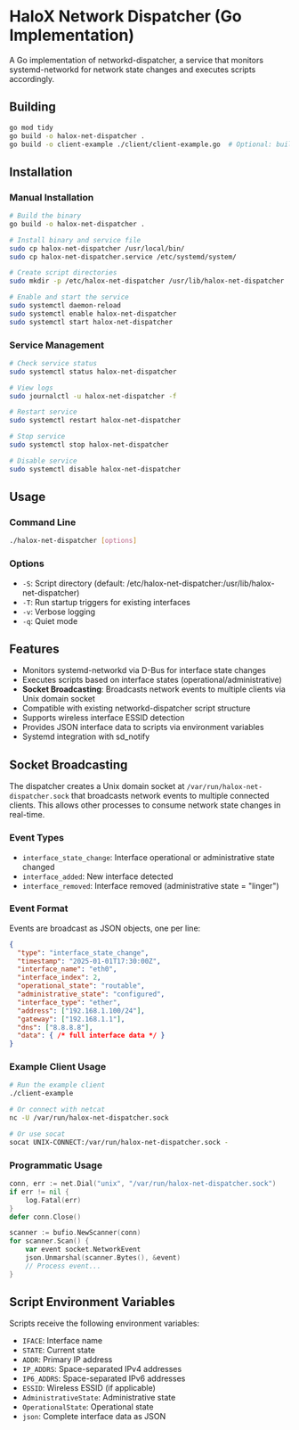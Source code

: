 # HaloX Network Dispatcher (Go Implementation)

A Go implementation of networkd-dispatcher, a service that monitors systemd-networkd for network state changes and executes scripts accordingly.

## Building

```bash
go mod tidy
go build -o halox-net-dispatcher .
go build -o client-example ./client/client-example.go  # Optional: build example client
```

## Installation

### Manual Installation

```bash
# Build the binary
go build -o halox-net-dispatcher .

# Install binary and service file
sudo cp halox-net-dispatcher /usr/local/bin/
sudo cp halox-net-dispatcher.service /etc/systemd/system/

# Create script directories
sudo mkdir -p /etc/halox-net-dispatcher /usr/lib/halox-net-dispatcher

# Enable and start the service
sudo systemctl daemon-reload
sudo systemctl enable halox-net-dispatcher
sudo systemctl start halox-net-dispatcher
```

### Service Management

```bash
# Check service status
sudo systemctl status halox-net-dispatcher

# View logs
sudo journalctl -u halox-net-dispatcher -f

# Restart service
sudo systemctl restart halox-net-dispatcher

# Stop service
sudo systemctl stop halox-net-dispatcher

# Disable service
sudo systemctl disable halox-net-dispatcher
```

## Usage

### Command Line

```bash
./halox-net-dispatcher [options]
```

### Options

- `-S`: Script directory (default: /etc/halox-net-dispatcher:/usr/lib/halox-net-dispatcher)
- `-T`: Run startup triggers for existing interfaces
- `-v`: Verbose logging
- `-q`: Quiet mode

## Features

- Monitors systemd-networkd via D-Bus for interface state changes
- Executes scripts based on interface states (operational/administrative)
- **Socket Broadcasting**: Broadcasts network events to multiple clients via Unix domain socket
- Compatible with existing networkd-dispatcher script structure
- Supports wireless interface ESSID detection
- Provides JSON interface data to scripts via environment variables
- Systemd integration with sd_notify

## Socket Broadcasting

The dispatcher creates a Unix domain socket at `/var/run/halox-net-dispatcher.sock` that broadcasts network events to multiple connected clients. This allows other processes to consume network state changes in real-time.

### Event Types

- `interface_state_change`: Interface operational or administrative state changed
- `interface_added`: New interface detected
- `interface_removed`: Interface removed (administrative state = "linger")

### Event Format

Events are broadcast as JSON objects, one per line:

```json
{
  "type": "interface_state_change",
  "timestamp": "2025-01-01T17:30:00Z",
  "interface_name": "eth0",
  "interface_index": 2,
  "operational_state": "routable",
  "administrative_state": "configured",
  "interface_type": "ether",
  "address": ["192.168.1.100/24"],
  "gateway": ["192.168.1.1"],
  "dns": ["8.8.8.8"],
  "data": { /* full interface data */ }
}
```

### Example Client Usage

```bash
# Run the example client
./client-example

# Or connect with netcat
nc -U /var/run/halox-net-dispatcher.sock

# Or use socat
socat UNIX-CONNECT:/var/run/halox-net-dispatcher.sock -
```

### Programmatic Usage

```go
conn, err := net.Dial("unix", "/var/run/halox-net-dispatcher.sock")
if err != nil {
    log.Fatal(err)
}
defer conn.Close()

scanner := bufio.NewScanner(conn)
for scanner.Scan() {
    var event socket.NetworkEvent
    json.Unmarshal(scanner.Bytes(), &event)
    // Process event...
}
```

## Script Environment Variables

Scripts receive the following environment variables:

- `IFACE`: Interface name
- `STATE`: Current state
- `ADDR`: Primary IP address
- `IP_ADDRS`: Space-separated IPv4 addresses
- `IP6_ADDRS`: Space-separated IPv6 addresses
- `ESSID`: Wireless ESSID (if applicable)
- `AdministrativeState`: Administrative state
- `OperationalState`: Operational state
- `json`: Complete interface data as JSON
